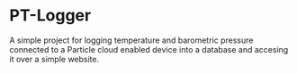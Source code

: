 # PT-Logger
A simple project for logging temperature and barometric pressure connected to a Particle cloud enabled device into a database and accesing it over a simple website. 
